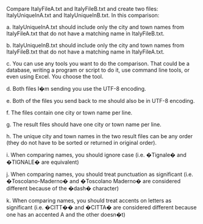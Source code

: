 Compare ItalyFileA.txt and ItalyFileB.txt and create two files:  ItalyUniqueInA.txt and ItalyUniqueInB.txt.  In this comparison:

a.       ItalyUniqueInA.txt should include only the city and town names from ItalyFileA.txt that do not have a matching name in ItalyFileB.txt.

b.      ItalyUniqueInB.txt should include only the city and town names from ItalyFileB.txt that do not have a matching name in ItalyFileA.txt.

c.       You can use any tools you want to do the comparison. That could be a database, writing a program or script to do it, use command line tools, or even using Excel.  You choose the tool.

d.      Both files I�m sending you use the UTF-8 encoding.

e.      Both of the files you send back to me should also be in UTF-8 encoding.

f.        The files contain one city or town name per line.

g.       The result files should have one city or town name per line.

h.      The unique city and town names in the two result files can be any order (they do not have to be sorted or returned in original order).

i.         When comparing names, you should ignore case (i.e. �Tignale� and �TIGNALE� are equivalent)

j.        When comparing names, you should treat punctuation as significant (i.e. �Toscolano-Maderno� and �Toscolano Maderno� are considered different because of the �dash� character)

k.       When comparing names, you should treat accents on letters as significant (i.e. �CITT�� and �CITTA� are considered different  because one has an accented A and the other doesn�t)
